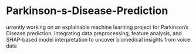 # Parkinson-s-Disease-Prediction
urrently working on an explainable machine learning project for Parkinson’s Disease prediction, integrating data preprocessing, feature analysis, and SHAP-based model interpretation to uncover biomedical insights from voice data
